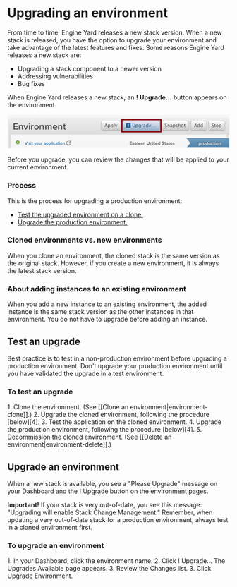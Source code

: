 <h1>Upgrading an environment</h1>

From time to time, Engine Yard releases a new stack version. When a new stack is released, you have the option to upgrade your environment and take advantage of the latest features and fixes. Some reasons Engine Yard releases a new stack are:  

* Upgrading a stack component to a newer version 
* Addressing vulnerabilities
* Bug fixes     

When Engine Yard releases a new stack, an **! Upgrade...** button appears on the environment.

![upgrades available](images/upgrades_available.png) 

Before you upgrade, you can review the changes that will be applied to your current environment.

<h3>Process</h3>

This is the process for upgrading a production environment:  

* [Test the upgraded environment on a clone.][3]  
* [Upgrade the production environment.][2]

<h3> Cloned environments vs. new environments</h3> 

When you clone an environment, the cloned stack is the same version as the original stack. However, if you create a new environment, it is always the latest stack version. 

<h3>About adding instances to an existing environment</h3>

When you add a new instance to an existing environment, the added instance is the same stack version as the other instances in that environment. You do not have to upgrade before adding an instance.


<h2 id="test">Test an upgrade</h2>

Best practice is to test in a non-production environment before upgrading a production environment. Don't upgrade your production environment until you have validated the upgrade in a test environment. 


<h3>To test an upgrade</h3>
1. Clone the environment. (See [[Clone an environment|environment-clone]].)  
2. Upgrade the cloned environment, following the procedure [below][4].
3. Test the application on the cloned environment.
4. Upgrade the production environment, following the procedure [below][4].
5. Decommission the cloned environment. (See [[Delete an environment|environment-delete]].)


<h2 id="topic2">Upgrade an environment</h2>

When a new stack is available, you see a "Please Upgrade" message on your Dashboard and the ! Upgrade button on the environment pages.

<b>Important!</b> If your stack is very out-of-date, you see this message: "Upgrading will enable Stack Change Management." Remember, when updating a very out-of-date stack for a production environment, always test in a cloned environment first. 

<h3 id="upgrade">To upgrade an environment</h3>
1. In your Dashboard, click the environment name.    
2. Click ! Upgrade...  
    The Upgrades Available page appears.  
3. Review the Changes list.  
3. Click Upgrade Environment.

[1]: #topic1        "topic1"
[2]: #topic2        "topic2"
[3]: #test        "test"
[4]: #upgrade        "upgrade"